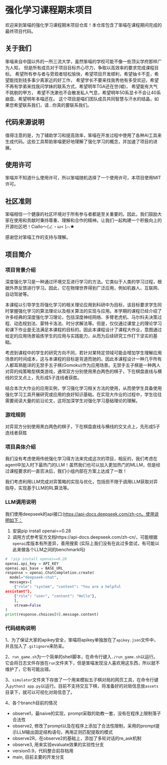 # 强化学习课程期末项目
欢迎来到笨喵的强化学习课程期末项目仓库！本仓库包含了笨喵在课程期间完成的最终项目代码。

## 关于我们
笨喵来自中国以外的一所三流大学，虽然笨喵的学校可能不像一些顶尖学府那样广为人知， 但是所有成员对于项目目标齐心尽力，争取以高效率的要求完成课程目标。 希望所有参与者与旁观者轻松愉快，希望项目开发顺利，希望抽卡不歪，希望能找到钱多事少离家近的好工作， 希望学长不要来找我秀他有多受欢迎，希望不再有学弟来找我问学妹的联系方式，希望明年TGA还在世(嘘)， 希望能有大气不挑剔的甲方， 希望不洗漱也不会散发私人气息，希望明年50系显卡不会让40系崩盘，希望明年本喵还在。 这个项目是喵们团队成员共同智慧与汗水的结晶，如果您希望联系我们，请...你真的要联系我们。

## 代码来源说明
值得注意的是，为了辅助学习和提高效率，笨喵在开发过程中使用了各种AI工具来生成代码。这些工具帮助笨喵更好地理解了强化学习的概念，并加速了项目的进展。

## 使用许可
笨喵并不知道什么使用许可，所以笨喵随机选择了一个使用许可，本项目使用MIT许可。

## 社区准则
笨喵相信一个健康的社区环境对于所有参与者都是至关重要的。因此，我们鼓励大家在使用和贡献时秉持尊重、理解和合作的精神。让我们一起构建一个积极向上的开源社区吧！Ciallo～(∠・ω< )⌒★

感谢您对笨喵工作的支持与理解。

## 项目简介
### 项目背景介绍
深度强化学习是一种通过环境交互进行学习的方法。它类似于人类的学习过程，根据外界反馈进行学习。因此，它在物理世界得到广泛应用，例如机器人、互联网、自动驾驶等。 

本课程以引导学生将强化学习的相关理论应用到科研中为目标，该目标要求学生同时掌握强化学习的算法理论以及相关算法的实现与应用。本学期的课程已经介绍了许多经典的深度强化学习理论，包括深度神经网络、多臂老虎机、马尔科夫决策过程、动态规划法、蒙特卡洛法、时分求解法等。但是，仅仅通过课堂上的理论学习和课下作业是无法满足本课程的目标的。因此本课程设计了课程大作业，意图通过给定的应用场景锻炼学生的应用与实践能力，从而为后续研究工作打下坚实的基础。 

考虑到课程中的学生的研究方向不同，若针对某特定领域可能会增加学生理解应用场景的时间成本，这与本课程的目标是背道而驰的。因此本课程设计一种几乎所有人都耳熟能详的无禁手五子棋(Gomoku)作为应用场景。无禁手五子棋是一种两人对弈的纯策略型棋类游戏，通常双方分别使用黑白两色的棋子，下在棋盘直线与横线的交叉点上，先形成5子连线者获胜。 

结合本次大作业的应用实例，学习强化学习相关方法的使用，从而使学生具备使用强化学习工具开展研究或应用的良好知识基础。在实现大作业的过程中，学生往往需要阅读大量的前沿论文，这将加深学生对强化学习基础理论的理解。

### 游戏规则 
对弈双方分别使用黑白两色的棋子，下在棋盘直线与横线的交叉点上，先形成5子连线者获胜
### 项目具体介绍
我们没有考虑使用传统强化学习得方法来完成这次的项目，相反的，我们考虑在agent中加入时下最热门的LLM！虽然我们也可以加入更加热门的MLLM，但是经过课程要求的一直否决后，我们小组内部在方案上达成了一致！

我们考虑利用LLM完成对弈策略的实现与优化，包括但不限于调用LLM获取对弈指导，实现基于LLM的RL算法等。
### LLM调用说明
我们使用deepseek的api接口:https://api-docs.deepseek.com/zh-cn。使用说明如下：
1. 安装pip install openai==0.28 
2. 调用方式参考官方文档https://api-docs.deepseek.com/zh-cn/，可能根据 `openai`库版本有所差异，善用搜索 (实际上我们没有在此过多尝试，有可能以此来做各个LLM之间的benchmark吗)

```Python 
# ！pip install openai==0.28 
openai.api_key = API_KEY 
openai.api_base = BASE_URL 
response = openai.ChatCompletion.create( 
  model="deepseek-chat", 
  messages=[ 
    {"role": "system", "content": "You are a helpful 
assistant"}, 
    {"role": "user", "content": "Hello"}, 
    ],
    stream=False 
) 
print(response.choices[0].message.content)
```
### 代码结构说明
1、为了保证大家的apikey安全，笨喵将apikey单独放在了`apikey.json`文件中，并且加入了`.gitignore`来防呆。

2、`run_game.sh`为一个简单的shell脚本，在命令行键入`./run_game.sh`以运行。它会将日志文件存放在`run`文件夹下，但是笨喵发现没人喜欢用这东西，所以就不维护了，它有可能出错。

3、`simulator`文件夹下存放了一个用来模拟五子棋对局的网页工具，在命令行键入`python3 app.py`以运行。目前不支持交互下棋，将准备好的对局信息放`assets`目录下，就可以可视化对局信息了。

4、各个branch目前的情况
  - observe1，最naive的实现，prompt采取的助教一套，没有在程序上限制落子合法性
  - observe2, 修改了prompt以及在程序上添加了合法性限制，采用的prompt提示LLM输出固定结构语句，再用正则匹配提取的模式
  - observe2R，在observe2的基础上，添加了多轮对话的re_ask机制
  - observe3, 用来实验evaluate效果的实验性分支
  - version0.9，代码整合前存档用
  - main, 目前主要的开发分支